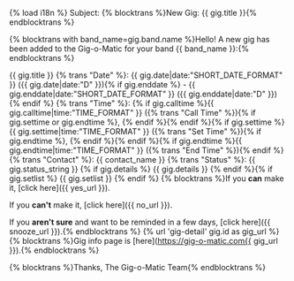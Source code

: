 {% load i18n %}
Subject: {% blocktrans %}New Gig: {{ gig.title }}{% endblocktrans %}

{% blocktrans with band_name=gig.band.name %}Hello! A new gig has been added to the Gig-o-Matic for your band {{ band_name }}:{% endblocktrans %}

{{ gig.title }}
{% trans "Date" %}: {{ gig.date|date:"SHORT_DATE_FORMAT" }} ({{ gig.date|date:"D" }}){% if gig.enddate %} - {{ gig.enddate|date:"SHORT_DATE_FORMAT" }} ({{ gig.enddate|date:"D" }}){% endif %}
{% trans "Time" %}: {% if gig.calltime %}{{ gig.calltime|time:"TIME_FORMAT" }} ({% trans "Call Time" %}){% if gig.settime or gig.endtime %}, {% endif %}{% endif %}{% if gig.settime %}{{ gig.settime|time:"TIME_FORMAT" }} ({% trans "Set Time" %}){% if gig.endtime %}, {% endif %}{% endif %}{% if gig.endtime %}{{ gig.endtime|time:"TIME_FORMAT" }} ({% trans "End Time" %}){% endif %}
{% trans "Contact" %}: {{ contact_name }}
{% trans "Status" %}: {{ gig.status_string }}
{% if gig.details %}
{{ gig.details }}
{% endif %}{% if gig.setlist %}
{{ gig.setlist }}
{% endif %}
{% blocktrans %}If you **can** make it, [click here]({{ yes_url }}).

If you **can't** make it, [click here]({{ no_url }}).

If you **aren't sure** and want to be reminded in a few days, [click here]({{ snooze_url }}).{% endblocktrans %}
{% url 'gig-detail' gig.id as gig_url %}
{% blocktrans %}Gig info page is [here](https://gig-o-matic.com{{ gig_url }}).{% endblocktrans %}

{% blocktrans %}Thanks,
The Gig-o-Matic Team{% endblocktrans %}
